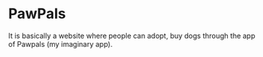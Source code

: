 # PawPals
It is basically a website where people can adopt, buy dogs through the app of Pawpals (my imaginary app). 
